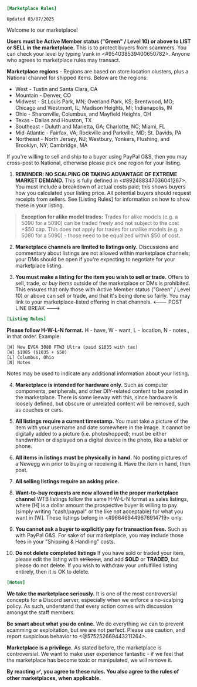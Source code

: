 ```ini
[Marketplace Rules]
```
`Updated 03/07/2025`

Welcome to our marketplace!

**Users must be Active Member status ("Green" / Level 10) or above to LIST or SELL in the marketplace.** This is to protect buyers from scammers. You can check your level by typing \rank in <#954038539400650782>. Anyone who agrees to marketplace rules may transact.

**Marketplace regions** - Regions are based on store location clusters, plus a National channel for shipped items. Below are the regions:
* West - Tustin and Santa Clara, CA
* Mountain - Denver, CO
* Midwest - St.Louis Park, MN; Overland Park, KS; Brentwood, MO; Chicago and Westmont, IL; Madison Heights, MI; Indianapolis, IN
* Ohio - Sharonville, Columbus, and Mayfield Heights, OH
* Texas - Dallas and Houston, TX
* Southeast - Duluth and Marietta, GA; Charlotte, NC; Miami, FL
* Mid-Atlantic - Fairfax, VA; Rockville and Parkville, MD;  St. Davids, PA
* Northeast - North Jersey, NJ; Westbury, Yonkers, Flushing, and Brooklyn, NY; Cambridge, MA

If you're willing to sell and ship to a buyer using PayPal G&S, then you may cross-post to National, otherwise please pick one region for your listing.

1. **REMINDER: NO SCALPING OR TAKING ADVANTAGE OF EXTREME MARKET DEMAND.**
This is fully defined in <#892488347036041267>. You must include a breakdown of actual costs paid; this shows buyers how you calculated your listing price. All potential buyers should request receipts from sellers. See [Listing Rules] for information on how to show these in your listing.

> **Exception for alike model trades:** Trades for alike models (e.g. a 5090 for a 5090) can be traded freely and not subject to the cost +$50 cap. This does not apply for trades for unalike models (e.g. a 5080 for a 5090) - those need to be equalized within $50 of cost.

2. **Marketplace channels are limited to listings only.** Discussions and commentary about listings are not allowed within marketplace channels; your DMs should be open if you're expecting to negotiate for your marketplace listing.

3. **You must make a listing for the item you wish to sell or trade.** Offers to sell, trade, *or buy* items outside of the marketplace or DMs is prohibited. This ensures that only those with Active Member status ("Green" / Level 10) or above can sell or trade, and that it's being done so fairly. You may link to your marketplace-listed offering in chat channels.
<--- POST LINE BREAK --->
```ini
[Listing Rules]
```
**Please follow H-W-L-N format.** H - have, W - want, L - location, N - notes , in that order. Example:
```
[H] New EVGA 3080 FTW3 Ultra (paid $1035 with tax)
[W] $1085 ($1035 + $50)
[L] Columbus, Ohio
[N] Notes
```
Notes may be used to indicate any additional information about your listing.

4. **Marketplace is intended for hardware only.** Such as computer components, peripherals, and other DIY-related content to be posted in the marketplace. There is some leeway with this, since hardware is loosely defined, but obscure or unrelated content will be removed, such as couches or cars.

5. **All listings require a current timestamp.** You must take a picture of the item with your username and date somewhere in the image. It cannot be digitally added to a picture (i.e. photoshopped); must be either handwritten or displayed on a digital device in the photo, like a tablet or phone.

6. **All items in listings must be physically in hand.** No posting pictures of a Newegg win prior to buying or receiving it. Have the item in hand, then post.

7. **All selling listings require an asking price.**

8. **Want-to-buy requests are now allowed in the proper marketplace channel** WTB listings follow the same H-W-L-N format as sales listings, where [H] is a dollar amount the prospective buyer is willing to pay (simply writing "cash/paypal" or the like not acceptable) for what you want in [W]. These listings belong in <#966469449676914719> only.

9. **You cannot ask a buyer to explicitly pay for transaction fees.** Such as with PayPal G&S. For sake of our marketplace, you may include those fees in your "Shipping & Handling" costs. 

10.  **Do not delete completed listings** If you have sold or traded your item, please edit the listing with ~~strikeout~~, and add **SOLD** or **TRADED**, but please do not delete. If you wish to withdraw your unfulfilled listing entirely, then it is OK to delete.
```ini
[Notes]
```
**We take the marketplace seriously.** It is one of the most controversial concepts for a Discord server, especially when we enforce a no-scalping policy. As such, understand that every action comes with discussion amongst the staff members.

**Be smart about what you do online.** We do everything we can to prevent scamming or exploitation, but we are not perfect. Please use caution, and report suspicious behavior to <@575252669443211264>.

**Marketplace is a privilege.** As stated before, the marketplace is controversial. We want to make user experience fantastic - if we feel that the marketplace has become toxic or manipulated, we will remove it.

**By reacting :white_check_mark:, you agree to these rules. You also agree to the rules of other marketplaces, when applicable.**